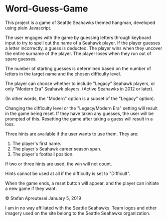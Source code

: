 # Word-Guess-Game

This project is a game of Seattle Seahawks themed hangman, developed using plain Javascript.

The user engages with the game by guessing letters through keyboard input to try to spell out the name of a Seahawk player. 
If the player guesses a letter incorrectly, a guess is deducted.
The player wins when they uncover the entire surname of the player.
The player loses when they run out of spare guesses.

The number of starting guesses is determined based on the number of letters in the target name and the chosen difficulty level.

The player can choose whether to include "Legacy" Seahawk players, or only "Modern Era" Seahawk players. (Active Seahawks in 2012 or later).

(In other words, the "Modern" option is a subset of the "Legacy" option).

Changing the difficulty level or the "Legacy/Modern Era" setting will result in the game being reset. If they have taken any guesses, the user will be prompted of this. Resetting the game after taking a guess will result in a loss.

Three hints are available if the user wants to use them. They are:
1. The player's first name.
2. The player's Seahawk career season span.
3. The player's football position.

If two or three hints are used, the win will not count. 

Hints cannot be used at all if the difficulty is set to "Difficult".

When the game ends, a reset button will appear, and the player can initiate a new game if they want.

© Stefan Apreutesei
January 5, 2019

I am in no way affiliated with the Seattle Seahawks. Team logos and other imagery used on the site belong to the Seattle Seahawks organization.